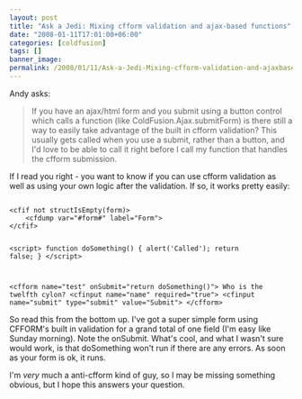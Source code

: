 ```yaml
---
layout: post
title: "Ask a Jedi: Mixing cfform validation and ajax-based functions"
date: "2008-01-11T17:01:00+06:00"
categories: [coldfusion]
tags: []
banner_image: 
permalink: /2008/01/11/Ask-a-Jedi-Mixing-cfform-validation-and-ajaxbased-functions
---
```


Andy asks:

<blockquote>
<p>
If you have an ajax/html form and you submit using a button control which calls a function (like ColdFusion.Ajax.submitForm) is there still a way to easily take
advantage of the built in cfform validation?  This usually gets called when you use a submit, rather than a button, and I'd love to be able to call it right before I call my function that handles the cfform submission.
</p>
</blockquote>

If I read you right - you want to know if you can use cfform validation as well as using your own logic after the validation. If so, it works pretty easily:

<code>
&lt;cfif not structIsEmpty(form)&gt;
	&lt;cfdump var="#form#" label="Form"&gt;
&lt;/cfif&gt;

&lt;script&gt;
function doSomething() {
	alert('Called');
	return false;
}
&lt;/script&gt;

&lt;cfform name="test" onSubmit="return doSomething()"&gt;
	Who is the twelfth cylon? &lt;cfinput name="name" required="true"&gt;
	&lt;cfinput name="submit" type="submit" value="Submit"&gt;
&lt;/cfform&gt;
</code>

So read this from the bottom up. I've got a super simple form using CFFORM's built in validation for a grand total of one field (I'm easy like Sunday morning). Note the onSubmit. What's cool, and what I wasn't sure would work, is that doSomething won't run if there are any errors. As soon as your form is ok, it runs. 

I'm <i>very</i> much a anti-cfform kind of guy, so I may be missing something obvious, but I hope this answers your question.